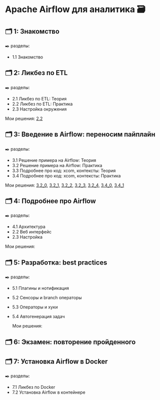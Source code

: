 # Apache Airflow для аналитика 🗃️


## 🗂️ 1: Знакомство
✒️ разделы:
- 1.1 Знакомство

## 🗂️ 2: Ликбез по ETL
✒️ разделы:
- 2.1 Ликбез по ETL: Теория
- 2.2 Ликбез по ETL: Практика
- 2.3 Настройка окружения

Мои решения: [2.2](https://github.com/Malakhova-Natalya/IT_courses/blob/main/Apache%20Airflow%20для%20аналитика/2.2.ipynb "здесь")

## 🗂️ 3: Введение в Airflow: переносим пайплайн
✒️ разделы:
- 3.1 Решение примера на Airflow: Теория
- 3.2 Решение примера на Airflow: Практика
- 3.3  Подробнее про код: xcom, контексты: Теория
- 3.4  Подробнее про код: xcom, контексты: Практика

Мои решения: [3.2_0](https://github.com/Malakhova-Natalya/IT_courses/blob/main/Apache%20Airflow%20для%20аналитика/3.2_0.ipynb "здесь"), [3.2_1](https://github.com/Malakhova-Natalya/IT_courses/blob/main/Apache%20Airflow%20для%20аналитика/3.2_1.ipynb "здесь"), [3.2_2](https://github.com/Malakhova-Natalya/IT_courses/blob/main/Apache%20Airflow%20для%20аналитика/3.2_2.ipynb "здесь"), [3.2_3](https://github.com/Malakhova-Natalya/IT_courses/blob/main/Apache%20Airflow%20для%20аналитика/3.2_3.ipynb "здесь"), [3.2_4](https://github.com/Malakhova-Natalya/IT_courses/blob/main/Apache%20Airflow%20для%20аналитика/3.2_4.ipynb "здесь"), [3.4_0](https://github.com/Malakhova-Natalya/IT_courses/blob/main/Apache%20Airflow%20для%20аналитика/3.4_0.ipynb "здесь"), [3.4_1](https://github.com/Malakhova-Natalya/IT_courses/blob/main/Apache%20Airflow%20для%20аналитика/3.4_1.ipynb "здесь")


## 🗂️ 4: Подробнее про Airflow
✒️ разделы:
- 4.1 Архитектура
- 2.2 Веб интерфейс
- 2.3 Настройка

Мои решения: []( "здесь")


## 🗂️ 5: Разработка: best practices
✒️ разделы:
- 5.1 Плагины и нотификация
- 5.2 Сенсоры и branch операторы
- 5.3 Операторы и хуки
- 5.4 Автогенерация задач

  Мои решения: []( "здесь")


## 🗂️ 6: Экзамен: повторение пройденного


## 🗂️ 7: Установка Airflow в Docker
✒️ разделы:
- 7.1 Ликбез по Docker
- 7.2 Установка Airflow в контейнере

